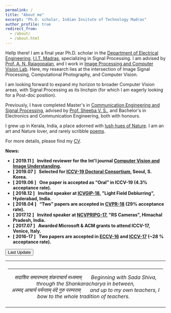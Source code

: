```yaml
---
permalink: /
title: "About me"
excerpt: "Ph.D. scholar, Indian Insitute of Technology Madras"
author_profile: true
redirect_from: 
  - /about/
  - /about.html
---
```

Hellp there!  I am a final year Ph.D. scholar in the [Department of Electrical Engineering](http://www.ee.iitm.ac.in/), [I.I.T. Madras](https://www.iitm.ac.in/), specializing in Signal Processing. I am advised by [Prof. A. N. Rajagopalan](http://www.ee.iitm.ac.in/~raju/), and I work in [Image Processing and Computer Vision Lab](http://www.ee.iitm.ac.in/ipcvlab/). Here, my research lies at the intersection of Image Signal Processing, Computational Photography, and Computer Vision.

I am looking forward to expand my horizon to broader Computer Vision areas, with Signal Processing as its linchpin (for which I am eagerly looking for a Post-doc position).

Previously, I have completed Master's in [Communication Engineering and Signal Processing](http://gectcr.ac.in/electronics-department/m-tech-ec/), advised by [Prof. Sheeba V. S.](http://gectcr.ac.in/about-us/principals-profile/), and Bachelor's in Electronics and Communication Engineering, both with honours.

I grew up in Kerala, India, a place adorned with [lush hues of Nature](https://www.youtube.com/watch?v=ftrFhWrvcLo). I am  an art and Nature lover, and rarely scribble [poems](https://maheshmohanmr.github.io/posts/2019/09/blog-post-2/).

For more details, please find my [CV](https://maheshmohanmr.github.io/cv/).

 <strong>News<strong>:
  
  * &#91; 2019.11 &#93; &nbsp; Invited reviewer for the Int'l journal [Computer Vision and Image Understanding](https://www.journals.elsevier.com/computer-vision-and-image-understanding).
  * &#91; 2019.07 &#93; &nbsp; Selected for [ICCV-19 Doctoral Consortium](http://iccv2019.thecvf.com/program/doctoral_consortium), Seoul, S. Korea.
  * &#91;	2019.06 &#93; &nbsp; One paper is accepted as <q>Oral</q> in ICCV-19 	(4.3% acceptance rate).
  * &#91;	2018.12 &#93; &nbsp; Invited speaker at [ICVGIP-18](https://cvit.iiit.ac.in/icvgip18/), "Light Field Deblurring", Hyderabad, India.
  * &#91;	2018.04 &#93; &nbsp; <q>Two</q> papers are accepted in [CVPR-18](https://www.google.com/search?q=cvpr+2018&ie=utf-8&oe=utf-8&client=firefox-b-e) (29% acceptance rate).
   * &#91;	2017.12 &#93; &nbsp; Invited speaker at [NCVPRIPG-17](http://ncvpripg.iitmandi.ac.in/), "RS Cameras", Himachal Pradesh, India.
  * &#91;	2017.07 &#93; &nbsp; Awarded Microsoft & ACM  grants  to attend ICCV-17, Venice, Italy.
  * &#91;	2016-17 &#93; &nbsp; Two papers are accepted in [ECCV-16](http://www.eccv2016.org/) and [ICCV-17](http://iccv2017.thecvf.com/) 	(~28 % acceptance rate).
  <!-- * &#91; 2019.07 &#93; &nbsp; Awarded Google  grant to attend [ICCV-19](http://iccv2019.thecvf.com/), Seoul, S. Korea.-->
<html>
<body>



<button onclick="myFunction()">Last Update</button>

<p id="demo"></p>

<script>
function myFunction() {
  var x = new Date(document.lastModified);
  document.getElementById("demo").innerHTML = x;
}
</script>
 <table style="width:100%;border:0px;border-spacing:0px;border-collapse:collapse;margin-right:auto;margin-left:auto;"><tbody>
            <tr>
            <td style="padding:8px;width:100%;vertical-align:middle;border:0px">
                 <p>
<hr>
<center>
<i>सदाशिव समारम्भाम् शंकराचार्य मध्यमाम् &nbsp; &nbsp; &nbsp; Beginning with Sada Shiva, through the Shankaracharya in between, <br> अस्मद् आचार्य पर्यन्ताम् वंदे गुरु परम्पराम्  &nbsp; &nbsp; &nbsp;  and up to my own teachers, I bow to the whole tradition of teachers.&nbsp; &nbsp;  </i>
</center>
              </p>
            </td>
          </tr>
</tbody></table>
</body>
</html>
